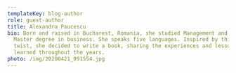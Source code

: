 ```yaml
---
templateKey: blog-author
role: guest-author
title: Alexandra Paucescu
bio: Born and raised in Bucharest, Romania, she studied Management and has a
  Master degree in business. She speaks five languages. Inspired by this life
  twist, she decided to write a book, sharing the experiences and lessons
  learned throughout the years.
photo: /img/20200421_091554.jpg
---
```

